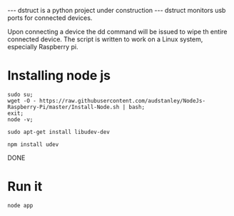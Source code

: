 --- dstruct is a python project under construction ---
dstruct monitors usb ports for connected devices.

Upon connecting a device the dd command will be issued to wipe th entire connected device.
The script is written to work on a Linux system, especially Raspberry pi.


# Installing node js

```
sudo su;
wget -O - https://raw.githubusercontent.com/audstanley/NodeJs-Raspberry-Pi/master/Install-Node.sh | bash;
exit;
node -v;

sudo apt-get install libudev-dev

npm install udev

```

DONE


# Run it

```
node app
```
